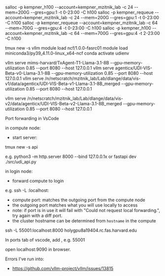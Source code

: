 
salloc -p kempner_h100 --account=kempner_mzitnik_lab -c 24 --mem=200G --gres=gpu:1 -t 0-23:00 -C h100
salloc -p kempner_requeue --account=kempner_mzitnik_lab -c 24 --mem=200G --gres=gpu:1 -t 0-23:00 -C h100
salloc -p kempner_requeue --account=kempner_mzitnik_lab -c 64 --mem=700G --gres=gpu:4 -t 0-23:00 -C h100
salloc -p kempner_h100 --account=kempner_mzitnik_lab -c 64 --mem=700G --gres=gpu:4 -t 2-23:00 -C h100


tmux new -s vllm
module load ncf/1.0.0-fasrc01
module load miniconda3/py39_4.11.0-linux_x64-ncf
conda activate udienv

vllm serve mims-harvard/TxAgent-T1-Llama-3.1-8B --gpu-memory-utilization 0.85 --port 8080 --host 127.0.0.1
vllm serve agenticx/UDI-VIS-Beta-v0-Llama-3.1-8B --gpu-memory-utilization 0.85 --port 8080 --host 127.0.0.1
vllm serve /n/netscratch/mzitnik_lab/Lab/dlange/data/vis-v1/data/agenticx/UDI-VIS-Beta-v1-Llama-3.1-8B_merged --gpu-memory-utilization 0.85 --port 8080 --host 127.0.0.1

vllm serve /n/netscratch/mzitnik_lab/Lab/dlange/data/vis-v2/data/agenticx/UDI-VIS-Beta-v2-Llama-3.1-8B_merged --gpu-memory-utilization 0.85 --port 8080 --host 127.0.0.1



Port forwarding in VsCode

in compute node:
- start server:

tmux new -s api

e.g. python3 -m http.server 8000 --bind 127.0.0.1x
or fastapi dev ./src/udi_api.py

in login node:
- forward compute to login

e.g. ssh -L <outgoing port>:localhost:<compute port> <cluster hostname>
- compute port: matches the outgoing port from the compute node
- the outgoing port matches what you will use locally to access
- note: if port is in use it will fail with "Could not request local forwarding.", try again with a diff port.
- the cluster hostname can be determined from `hostname` in the compute

ssh -L 55001:localhost:8000 holygpu8a19404.rc.fas.harvard.edu

In ports tab of vscode, add <outgoing port>, e.g. 55001

open localhost:9090 in browser.


Errors I've run into:
- https://github.com/vllm-project/vllm/issues/13815